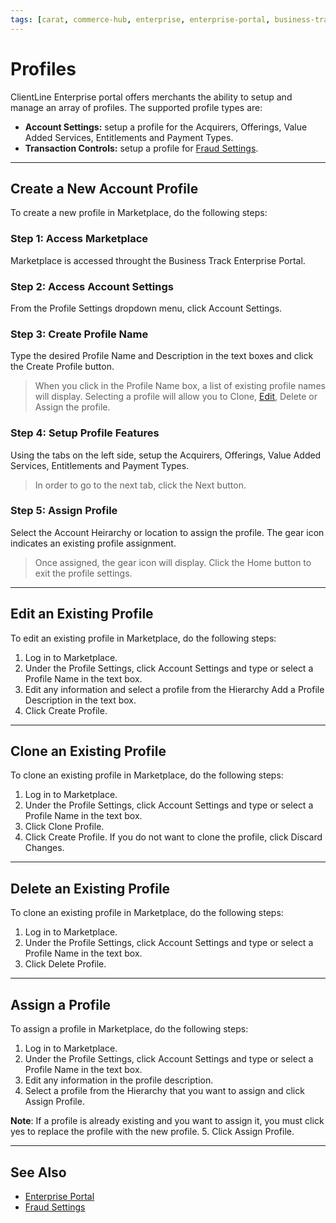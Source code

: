 ```yaml
---
tags: [carat, commerce-hub, enterprise, enterprise-portal, business-track,profiles, virtual-terminal, reporting, settings]
---
```


# Profiles

ClientLine Enterprise portal offers merchants the ability to setup and manage an array of profiles. The supported profile types are:

- **Account Settings:** setup a profile for the Acquirers, Offerings, Value Added Services, Entitlements and Payment Types.
- **Transaction Controls:** setup a profile for [Fraud Settings](?path=docs/Resources/Guides/Fraud/Fraud-Settings.md).

---

## Create a New Account Profile

To create a new profile in Marketplace, do the following steps:

### Step 1: Access Marketplace

Marketplace is accessed throught the Business Track Enterprise Portal.

### Step 2: Access Account Settings

From the Profile Settings dropdown menu, click Account Settings. 

### Step 3: Create Profile Name
Type the desired Profile Name and Description in the text boxes and click the Create Profile button. 

<!-- theme: Info -->
> When you click in the Profile Name box, a list of existing profile names will display. Selecting a profile will allow you to Clone, [Edit](#edit-an-existing-profile), Delete or Assign the profile. 

### Step 4: Setup Profile Features

Using the tabs on the left side, setup the Acquirers, Offerings, Value Added Services, Entitlements and Payment Types.

<!-- theme: Info -->
> In order to go to the next tab, click the Next button. 

### Step 5: Assign Profile

Select the Account Heirarchy or location to assign the profile. The gear icon indicates an existing profile assignment.

<!-- theme: Info -->
> Once assigned, the gear icon will display. Click the Home button to exit the profile settings. 


---

## Edit an Existing Profile

To edit an existing profile in Marketplace, do the following steps:

1. Log in to Marketplace.
2. Under the Profile Settings, click Account Settings and type or select a Profile Name in the text box.
3. Edit any information and select a profile from the Hierarchy Add a Profile Description in the text box. 
4. Click Create Profile. 

---

## Clone an Existing Profile

To clone an existing profile in Marketplace, do the following steps:

1. Log in to Marketplace.
2. Under the Profile Settings, click Account Settings and type or select a Profile Name in the text box.
3. Click Clone Profile. 
4. Click Create Profile. If you do not want to clone the profile, click Discard Changes.

---

## Delete an Existing Profile

To clone an existing profile in Marketplace, do the following steps:

1. Log in to Marketplace.
2. Under the Profile Settings, click Account Settings and type or select a Profile Name in the text box.
3. Click Delete Profile.

---

## Assign a Profile

To assign a profile in Marketplace, do the following steps:

1. Log in to Marketplace.
2. Under the Profile Settings, click Account Settings and type or select a Profile Name in the text box.
3. Edit any information in the profile description. 
4. Select a profile from the Hierarchy that you want to assign and click Assign Profile. 

**Note**: If a profile is already existing and you want to assign it, you must click yes to replace the profile with the new profile. 
5. Click Assign Profile. 

---



## See Also

- [Enterprise Portal](?path=docs/Resources/Guides/Enterprise-Portal/Enterprise-Portal.md)
- [Fraud Settings](?path=docs/Resources/Guides/Fraud/Fraud-Settings.md)
